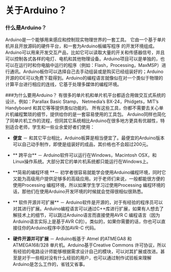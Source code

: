 # 关于Arduino？

### 什么是Arduino？
  Arduino是一个能够用来感应和控制现实物理世界的一套工具。 它由一个基于单片机并且开放源码的硬件平台，和一套为Arduino板编写程序 的开发环境组成。Arduino可以用来开发交互产品，比如它可以读取大量的开关和传感器信号，并且可以控制各式各样的电灯、电机和其他物理设备。Arduino项目可以是单独的，也可以在运行时和你电脑中运行的程序（例如：Flash，Processing，MaxMSP）进行通讯。Arduino板你可以选择自己去手动组装或是购买已经组装好的；Arduino开源的IDE可以免费下载得到。Arduino的编程语言就像似在对一个类似于物理的计算平台进行相应的连线，它基于处理多媒体的编程环境。
  
###为什么要用Arduino？ 
  有很多的单片机和单片机平台都适合用做交互式系统的设计。例如：Parallax Basic Stamp， Netmedia’s BX-24，Phidgets，MIT’s Handyboard 和其它等等提供类似功能的。 所有这些工具，你都不需要去关心单片机编程繁琐的细节，提供给你的是一套容易使用的工具包。 Arduino同样也简化了同单片机工作的流程，但同其它系统相比Arduino在很多地方更具有优越性，特别适合老师，学生和一些业余爱好者们使用：

*   **便宜** － 和其它平台相比，Arduino板算是相当便宜了。最便宜的Arduino版本可以自己动手制作，即使是组装好的成品，其价格也不会超过200元。

*  ** 跨平台** － Arduino软件可以运行在Windows，Macintosh OSX，和Linux操作系统。大部分其它的单片机系统都只能运行在Windows上。
*   **简易的编程环境 **－ 初学者很容易就能学会使用Arduino编程环境，同时它又能为高级用户提供足够多的高级应用。对于老师们来说，一般都能很方便的使用Processing 编程环境，所以如果学生学习过使用Processing 编程环境的话，那他们在使用Arduino开发环境的时候就会觉得很相似很熟悉。
*  ** 软件开源并可扩展** － Arduino软件是开源的，对于有经验的程序员可以对其进行扩展。Arduino编程语言可以通过C++库进行扩展，如果有人想去了解技术上的细节，可以跳过Arduino语言而直接使用AVR C 编程语言（因为Arduino语言实际上是基于AVR C的）。类似的，如果你需要的话，你也可以直接往你的Arduino程序中添加AVR-C 代码。
*   **硬件开源并可扩展** － Arduino板基于 Atmel 的ATMEGA8 和ATMEGA168/328 单片机。Arduino基于Creative Commons 许可协议，所以有经验的电路设计师能够根据需求设计自己的模块，可以对其扩展或改进。甚至是对于一些相对没有什么经验的用户，也可以通过制作试验板来理解Arduino是怎么工作的，省钱又省事。